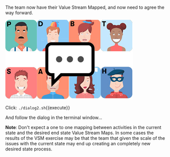 The team now have their Value Stream Mapped, and now need to agree the way forward.

![](../../assets/online-devops-dojo/value-stream-mapping/team-chat.jpg)

Click: `./dialog2.sh`{{execute}}

And follow the dialog in the terminal window...

**Note**: Don't expect a one to one mapping between activities in the current
state and the desired end state Value Stream Maps. In some cases the results of
the VSM exercise may be that the team that given the scale of the issues with
the current state may end up creating an completely new desired state process.
